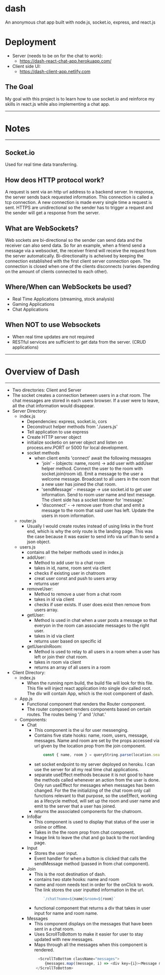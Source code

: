 # dash
An anonymous chat app built with node.js, socket.io, express, and react.js

# Deployment
- Server (needs to be on for the chat to work):
    - https://dash-react-chat-app.herokuapp.com/
- Client side UI: 
    - https://dash-client-app.netlify.com

## The Goal
My goal with this project is to learn how to use socket.io and reinforce my skills in react.js while also implementing a chat app.

--------------------------------------------------
# Notes
--------------------------------------------------
## Socket.io
Used for real time data transferring.  

## How deos HTTP protocol work?
A request is sent via an http url address to a backend server. In response, the server sends back requested information. This connection is called a tcp connection. A new connection is made every single time a request is sent. HTTPS are unidirectional so the sender has to trigger a request and the sender will get a response from the server.

## What are WebSockets?
Web sockets are bi-directional so the sender can send data and the receiver can also send data. So for an example, when a friend send a message via a websocket, the receiver friend will receive the request from the server automatically. Bi-directionality is acheived by keeping the connection established with the first client server connection open. The connection is closed when one of the clients disconnects (varies depending on the amount of clients connected to each other).

## Where/When can WebSockets be used?
- Real Time Applications (streaming, stock analysis)
- Gaming Applications
- Chat Applications

## When NOT to use Websockets
- When real time updates are not required
- RESTful services are sufficient to get data from the server. (CRUD applications)

--------------------------------------------------
# Overview of Dash
--------------------------------------------------
- Two directories: Client and Server
- The socket creates a connection between users in a chat room. The chat messages are stored in each users browser. If a user were to leave, all the chat information would disappear. 
- Server Directory:
    - index.js 
        - Dependencies: express, socket.io, cors
        - Deconstruct helper methods from './users.js'
        - Tell application to use express
        - Create HTTP server object
        - initialize socketio on server object and listen on process.env.PORT or 5000 for local development.
        - socket methods
            - when client emits 'connect' await the following messages
                - 'join' - (objects: name, room) -> add user with addUser helper method. Connect the user to the room with socket.join(room id). Emit a message to the user a welcome message. Broadcast to all users in the room that a new user has joined the chat room.
                - 'sendMessage' - message -> use socket.id to get user information. Send to room user name and text message. The client side has a socket listener for 'message.'
                - 'disconnect' - -> remove user from chat and emit a message to the room that said user has left. Update the users in room information.
    - router.js
        - Usually I would create routes instead of using links in the front end, which is why the only route is the landing page. This was the case because it was easier to send info via url than to send a json object. 
    - users.js
        - contains all the helper methods used in index.js 
        - addUser: 
            - Method to add user to a chat room
            - takes in id, name, room sent via client
            - checks if existing user in chatroom
            - creat user const and push to users array
            - returns user
        - removeUser:
            - Method to remove a user from a chat room 
            - takes in id via client
            - checks if user exists. If user does exist then remove from users array.
        - getUser: 
            - Method is used in chat when a user posts a message so that everyon in the room can associate messages to the right user. 
            - takes in id via client
            - returns user based on specific id
        - getUsersInRoom:
            - Method is used to relay to all users in a room when a user has left or join their chat room.  
            - takes in room via client
            - returns an array of all users in a room
- Client Directory:
    - index.js
        - When the running npm build, the build file will look for this file. This file will inject react application into single div called root. The div will contain App, which is the root component of dash. 
    - App.js
        - Functional component that renders the Router component.
        - The router component renders components based on certain routes. The routes being '/' and '/chat.'
    - Components:
        - Chat
            - This component is the ui for user messenging.
            - Contains five state hooks: name, room, users, message, messages. Name and room are set by the props accessed via url given by the location prop from the join component.
                ```javascript
                    const { name, room } = queryString.parse(location.search);
                ```
            - set socket endpoint to my server deployed on heroku. I can use the server for all my real time chat applications. 
            - separate useEffect methods because it is not good to have the methods called whenever an action from the user is done. Only run useEffect for messages when messages has been changed. For the the initializing of the chat room only call functions relevant to that purpose, so the useEffect, working as a lifecycle method, will set up the room and user name and emit to the server that a user has joined.
            - returns the associated components for the chatroom.
        - InfoBar
            - This component is used to display that status of the user ie online or offline.
            - Takes in the the room prop from chat component. 
            - Image link to leave the chat and go back to the root landing page.
        - Input
            - Stores the user input.
            - Event handler for when a button is clicked that calls the sendMessage method (passed in from chat component).
        - Join
            - This is the root destination of dash. 
            - contains two state hooks: name and room
            - name and room needs text in order for the onClick to work. The link stores the user inputted information in the url. 
                ```javascript
                    `/chat?name=${name}&room=${room}`
                ``` 
            - functional component that returns a div that takes in user input for name and room name.   
        - Messages
            - This component displays on the messages that have been sent in a chat room. 
            - Uses ScrollToBottom to make it easier for user to stay updated with new messages. 
            - Maps through all the messages when this component is rendered.
            ```javascript
                 <ScrollToBottom className="messages">
                    {messages.map((message, i) => <div key={i}><Message message={message} name={name}/></div>)}
                </ScrollToBottom>
            ```
